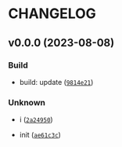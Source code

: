 # CHANGELOG



## v0.0.0 (2023-08-08)

### Build

* build: update ([`9814e21`](https://github.com/afuetterer/services-test4/commit/9814e21139ec348a9800dd07bd6898296ff24fb7))

### Unknown

* i ([`2a24950`](https://github.com/afuetterer/services-test4/commit/2a24950ac862ff489c0b2e3486e757dcc536b01e))

* init ([`ae61c3c`](https://github.com/afuetterer/services-test4/commit/ae61c3c9eb0801b61557f562aa7f6e2e29945a0c))
